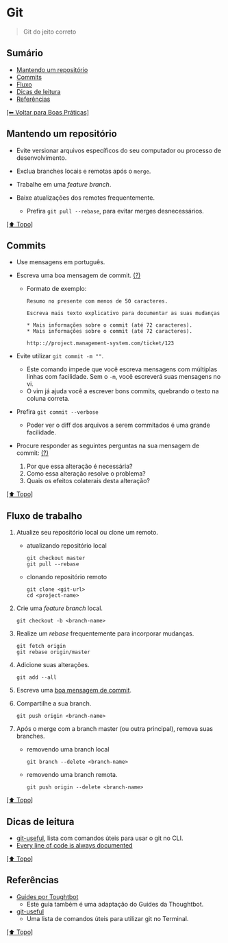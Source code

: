 # Git
> Git do jeito correto

## Sumário
- [Mantendo um repositório](#mantendo-um-reposit%C3%B3rio)
- [Commits](#commits)
- [Fluxo](#fluxo)
- [Dicas de leitura](#dicas-de-leitura)
- [Referências](#refer%C3%AAncias)

[[⬅︎ Voltar para Boas Práticas]](https://github.com/mktvirtual/guides/tree/master/boas-praticas)

## Mantendo um repositório

- Evite versionar arquivos específicos do seu computador ou processo de desenvolvimento.

- Exclua branches locais e remotas após o `merge`.

- Trabalhe em uma *feature branch*.

- Baixe atualizações dos remotes frequentemente.
    - Prefira `git pull --rebase`, para evitar merges desnecessários.

[[⬆︎ Topo]](#sum%C3%A1rio)

## Commits

- Use mensagens em português.

- Escreva uma boa mensagem de commit. [(?)](http://tbaggery.com/2008/04/19/a-note-about-git-commit-messages.html)
    - Formato de exemplo:
        ```
        Resumo no presente com menos de 50 caracteres.

        Escreva mais texto explicativo para documentar as suas mudanças

        * Mais informações sobre o commit (até 72 caracteres).
        * Mais informações sobre o commit (até 72 caracteres).

        http:://project.management-system.com/ticket/123
        ```

- Evite utilizar `git commit -m ""`.
    - Este comando impede que você escreva mensagens com múltiplas linhas com facilidade. Sem o `-m`, você escreverá suas mensagens no vi.
    - O vim já ajuda você a escrever bons commits, quebrando o texto na coluna correta.

- Prefira `git commit --verbose`
    - Poder ver o diff dos arquivos a serem commitados é uma grande facilidade.

- Procure responder as seguintes perguntas na sua mensagem de commit: [(?)](http://robots.thoughtbot.com/5-useful-tips-for-a-better-commit-message)
    1. Por que essa alteração é necessária?
    1. Como essa alteração resolve o problema?
    1. Quais os efeitos colaterais desta alteração?

[[⬆︎ Topo]](#sum%C3%A1rio)

## Fluxo de trabalho

1. Atualize seu repositório local ou clone um remoto.
    - atualizando repositório local
        ```
        git checkout master
        git pull --rebase
        ```

    - clonando repositório remoto
        ```
        git clone <git-url>
        cd <project-name>
        ```

1. Crie uma *feature branch* local.
    ```
    git checkout -b <branch-name>
    ```

1. Realize um *rebase* frequentemente para incorporar mudanças.
    ```
    git fetch origin
    git rebase origin/master
    ```

1. Adicione suas alterações.
    ```
    git add --all
    ```

1. Escreva uma [boa mensagem de commit](#commits).

1. Compartilhe a sua branch.
    ```
    git push origin <branch-name>
    ```

1. Após o merge com a branch master (ou outra principal), remova suas branches.
    - removendo uma branch local
        ```
        git branch --delete <branch-name>
        ```

    - removendo uma branch remota.
        ```
        git push origin --delete <branch-name>
        ```

[[⬆︎ Topo]](#sum%C3%A1rio)

## Dicas de leitura

- [git-useful](https://github.com/hugobessaa/git-useful), lista com comandos úteis para usar o git no CLI.
- [Every line of code is always documented](http://mislav.uniqpath.com/2014/02/hidden-documentation/)

[[⬆︎ Topo]](#sum%C3%A1rio)

## Referências

- [Guides por Toughtbot](https://github.com/thoughtbot/guides/tree/master/protocol/git)
    - Este guia também é uma adaptação do Guides da Thoughtbot.
- [git-useful](https://github.com/hugobessaa/git-useful)
    - Uma lista de comandos úteis para utilizar git no Terminal.

[[⬆︎ Topo]](#sum%C3%A1rio)
